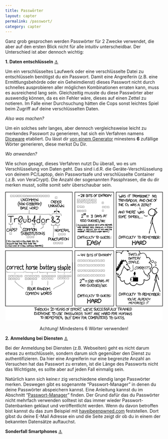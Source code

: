```yaml
---
title: Passwörter
layout: capter
permalink: /passwort/
category: capter
---
```

Ganz grob gesprochen werden Passwörter für 2 Zwecke verwendet, die aber auf den ersten Blick nicht für alle intuitiv unterscheidbar. Der Unterschied ist aber dennoch wichtig: 

**1. Daten entschlüsseln** [⚓](#Daten_entschlüsseln) <a id="Daten_entschlüsseln"></a>

Um ein verschlüsseltes Laufwerk oder eine verschlüsselte Datei zu entschlüsseln benötigst du ein Passwort. Damit eine Angreiferin (z.B. eine Ermittlungsbehörde oder ein Geheimdienst) dieses Passwort nicht durch schnelles ausprobieren aller möglichen Kombinationen erraten kann, muss es ausreichend lang sein. Gleichzeitig musste du diese Passwörter aber auswendig können, da es ein Fehler wäre, dieses auf einen Zettel zu notieren. Im Falle einer Durchsuchung hätten die Cops sonst leichtes Spiel beim Zugriff auf deine verschlüsselten Daten. 

_Also was machen?_

Um ein solches sehr langes, aber dennoch vergleichsweise leicht zu merkendes Passwort zu generieren, hat sich ein Verfahren namens [Diceware](https://de.wikipedia.org/wiki/Diceware) etabliert. Du lässt dir [von einem Generator](https://www.rempe.us/diceware/#german) minestens __6__ zufällige Wörter generieren, diese merkst Du Dir.

_Wo anwenden?_

Wie schon gesagt, dieses Verfahren nutzt Du überall, wo es um Verschlüsselung von Daten geht. Das sind i.d.R. die Geräte-Verschlüsselung von deinem PC/Laptop, dein Passwortsafe und verschlüsselte Container (.z.B. von VeraCrypt). Die Anzahl der sogenannten Passphrasen, die du dir merken musst, sollte somit sehr überschaubar sein.

![xkcd password strength](/assets/posts/password_strength.png) 
<p style="text-align: center;">Achtung! Mindestens 6 Wörter verwenden!</p>

**2. Anmeldung bei Diensten** [⚓](#Anmeldung_Dienste) <a id="Anmeldung_Dienste"></a>

Bei der Anmeldung bei Diensten (z.B. Webseiten) geht es nicht darum etwas zu entschlüsseln, sondern darum sich gegenüber den Dienst zu authentifizieren. Da hier eine Angreiferin nur eine begrenzte Anzahl an Versuchen hat das Passwort zu erraten, ist die Länge des Passworts nicht das Wichtigste, es sollte aber auf jeden Fall einmalig sein. 

Natürlich kann sich keine:r zig verschiedene elendig lange Passwörter merken. Deswegen gibt es sogenannte “Passwort-Manager” in denen du deine Passwörter abspeichern kannst. Eine Anleitung kannst du im Abschnitt “[Passwort-Manager](/passwort-manager)” finden. Der Grund dafür das du Passwörter nicht mehrfach verwenden solltest ist das immer wieder Passwort-Datenbanken geklaut und veröffentlicht werden. Wenn du davon betroffen bist kannst du das zum Beispiel mit [haveibeenpwned.com](https://haveibeenpwned.com/) feststellen. Dort gibst du deine E-Mail Adresse ein und die Seite zeigt dir ob du in einem der bekannten Datensätze auftauchst.

**Sonderfall Smartphones** [⚓](#Smartphone) <a id="Smartphone"></a>


